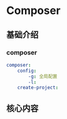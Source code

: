 # Composer

## 基础介绍

### composer
```yaml
composer:
    config:
        -g: 全局配置
        -l:
    create-project:
```


## 核心内容
